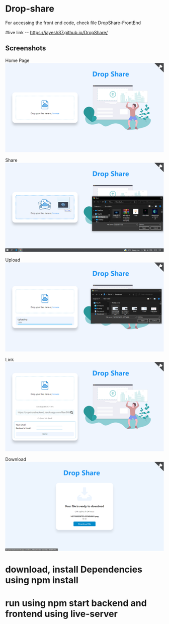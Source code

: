 # Drop-share

For accessing the front end code, check file DropShare-FrontEnd

#live link -- https://jayesh37.github.io/DropShare/

## Screenshots

Home Page
![](screenshots/Client.png)

Share
![](screenshots/Share.png)

Upload
![](screenshots/upload.png)

Link
![](screenshots/link.png)

Download
![](screenshots/download.png)

# download, install Dependencies using npm install

# run using npm start backend and frontend using live-server
